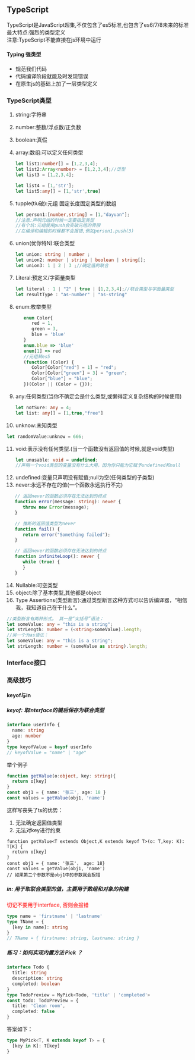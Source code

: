 ## TypeScript
TypeScript是JavaScript超集,不仅包含了es5标准,也包含了es6/7/8未来的标准  
最大特点:强烈的类型定义  
注意:TypeScript不能直接在js环境中运行

#### Typing 强类型
- 规范我们代码
- 代码编译阶段就能及时发现错误
- 在原生js的基础上加了一层类型定义

### TypeScript类型
1. string:字符串
2. number:整数/浮点数/正负数
3. boolean:真假
4. array:数组:可以定义任何类型
   ```ts
   let list1:number[] = [1,2,3,4];
   let list2:Array<number> = [1,2,3,4];//泛型
   let list3 = [1,2,3,4];

   let list4 = [1,'str'];
   let list5:any[] = [1,'str',true]
   ```
5. tupple(tiu破):元组 固定长度固定类型的数组
   ```ts
   let person1:[number,string] = [1,"dayuan"];
   //注意:声明元组的时候一定要指定类型
   //有个坑:元组使用push会突破元组的界限
   //在编译和编辑的时候都不会报错,例如person1.push(3)
   ```
6. union(优你特N):联合类型
   ```ts
   let union: string | number ;
   let union2: number | string | boolean | string[];
   let union3: 1 | 2 | 3 ;//确定值的联合

   ```
7. Literal:预定义/字面量类型
   ```ts
   let literal : 1 | "2" | true | [1,2,3,4];//联合类型与字面量类型
   let resultType : "as-number" | "as-string"
   ```
8. enum:枚举类型
   ```ts
      enum Color{
         red = 1,
         green = 3,
         blue = 'blue'
      }
      enum.blue => 'blue'
      enum[1] => red
      //元组转es5
      (function (Color) {
         Color[Color["red"] = 1] = "red";
         Color[Color["green"] = 3] = "green";
         Color["blue"] = "blue";
      })(Color || (Color = {}));
   ```

9.  any:任何类型(当你不确定会是什么类型,或懒得定义复杂结构的时候使用)
    ```ts
    let notSure: any = 4;
    let list: any[] = [1,true,"free"]
    ```
10. unknow:未知类型
   ```ts
   let randomValue:unknow = 666;
   ```
11. void:表示没有任何类型.(当一个函数没有返回值的时候,就是void类型)
    ```ts
    let unusable: void = undefined;
    //声明一个void类型的变量没有什么大用，因为你只能为它赋予undefined和null
    ```
12. undefined:变量只声明没有赋值;null为空(任何类型的子类型)
13. never:永远不存在的值(一个函数永远执行不完)
   ```ts
      // 返回never的函数必须存在无法达到的终点
      function error(message: string): never {
         throw new Error(message);
      }

      // 推断的返回值类型为never
      function fail() {
         return error("Something failed");
      }

      // 返回never的函数必须存在无法达到的终点
      function infiniteLoop(): never {
         while (true) {
         }
      }
   ```
14. Nullable:可空类型
15. object:除了基本类型,其他都是object
16. Type Assertions(类型断言):通过类型断言这种方式可以告诉编译器，“相信我，我知道自己在干什么”。
   ```ts
   //类型断言有两种形式。 其一是“尖括号”语法：
   let someValue: any = "this is a string";
   let strLength: number = (<string>someValue).length;
   //另一个为as语法：
   let someValue: any = "this is a string";
   let strLength: number = (someValue as string).length;
   ```

### Interface接口


### 高级技巧

#### keyof与in

##### keyof: 取interface的键后保存为联合类型
``` ts
interface userInfo {
  name: string
  age: number
}
type keyofValue = keyof userInfo
// keyofValue = "name" | "age"
```
举个例子
``` ts
function getValue(o:object, key: string){
  return o[key]
}
const obj1 = { name: '张三', age: 18 }
const values = getValue(obj1, 'name')
```
这样写丧失了ts的优势：
1. 无法确定返回值类型
2. 无法对key进行约束
  
```
function getValue<T extends Object,K extends keyof T>(o: T,key: K): T[K] {
  return o[key]
}
const obj1 = { name: '张三'， age: 18}
const values = getValue(obj1, 'name')
// 如果第二个参数不是obj1中的参数就会报错
```
##### in: 用于取联合类型的值，主要用于数组和对象的构建
<font Color=red>切记不要用于interface, 否则会报错</font>

``` ts
type name = 'firstname' | 'lastname'
type TName = {
  [key in name]: string
}
// TName = { firstname: string, lastname: string }
```

##### 练习：如何实现内置方法 Pick ？
``` ts
interface Todo {
  title: string
  description: string
  completed: boolean
}
type TodoPreview = MyPick<Todo, 'title' | 'completed'>
const todo: TodoPreview = {
  title: 'Clean room',
  completed: false
}
```
答案如下：
``` ts
type MyPick<T, K extends keyof T> = {
  [key in K]: T[key]
}
```